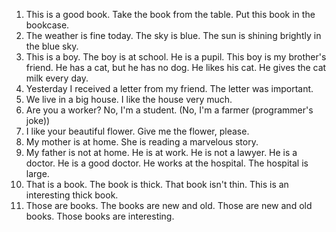 1. This is a good book. Take the book from the table. Put this book in the bookcase.
2. The weather is fine today. The sky is blue. The sun is shining brightly in the blue sky.
3. This is a boy. The boy is at school. He is a pupil.
This boy is my brother's friend. He has a cat, but he has no dog. He likes his cat. He gives the cat milk every day.
4. Yesterday I received a letter from my friend. The letter was important.
5. We live in a big house. I like the house very much.
6. Are you a worker? No, I'm a student. (No, I'm a farmer (programmer's joke))
7. I like your beautiful flower. Give me the flower, please.
8. My mother is at home. She is reading a marvelous story.
9. My father is not at home. He is at work. He is not a lawyer. He is a doctor.
He is a good doctor. He works at the hospital. The hospital is large.
10. That is a book. The book is thick. That book isn't thin. This is an interesting thick book.
11. Those are books. The books are new and old. Those are new and old books. Those books are interesting.